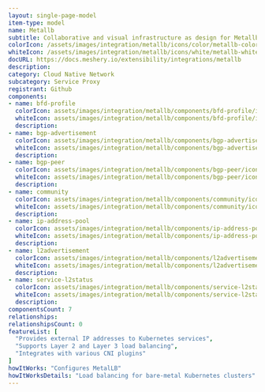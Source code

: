```yaml
---
layout: single-page-model
item-type: model
name: Metallb
subtitle: Collaborative and visual infrastructure as design for Metallb
colorIcon: /assets/images/integration/metallb/icons/color/metallb-color.svg
whiteIcon: /assets/images/integration/metallb/icons/white/metallb-white.svg
docURL: https://docs.meshery.io/extensibility/integrations/metallb
description: 
category: Cloud Native Network
subcategory: Service Proxy
registrant: Github
components: 
- name: bfd-profile
  colorIcon: assets/images/integration/metallb/components/bfd-profile/icons/color/bfd-profile-color.svg
  whiteIcon: assets/images/integration/metallb/components/bfd-profile/icons/white/bfd-profile-white.svg
  description: 
- name: bgp-advertisement
  colorIcon: assets/images/integration/metallb/components/bgp-advertisement/icons/color/bgp-advertisement-color.svg
  whiteIcon: assets/images/integration/metallb/components/bgp-advertisement/icons/white/bgp-advertisement-white.svg
  description: 
- name: bgp-peer
  colorIcon: assets/images/integration/metallb/components/bgp-peer/icons/color/bgp-peer-color.svg
  whiteIcon: assets/images/integration/metallb/components/bgp-peer/icons/white/bgp-peer-white.svg
  description: 
- name: community
  colorIcon: assets/images/integration/metallb/components/community/icons/color/community-color.svg
  whiteIcon: assets/images/integration/metallb/components/community/icons/white/community-white.svg
  description: 
- name: ip-address-pool
  colorIcon: assets/images/integration/metallb/components/ip-address-pool/icons/color/ip-address-pool-color.svg
  whiteIcon: assets/images/integration/metallb/components/ip-address-pool/icons/white/ip-address-pool-white.svg
  description: 
- name: l2advertisement
  colorIcon: assets/images/integration/metallb/components/l2advertisement/icons/color/l2advertisement-color.svg
  whiteIcon: assets/images/integration/metallb/components/l2advertisement/icons/white/l2advertisement-white.svg
  description: 
- name: service-l2status
  colorIcon: assets/images/integration/metallb/components/service-l2status/icons/color/service-l2status-color.svg
  whiteIcon: assets/images/integration/metallb/components/service-l2status/icons/white/service-l2status-white.svg
  description: 
componentsCount: 7
relationships: 
relationshipsCount: 0
featureList: [
  "Provides external IP addresses to Kubernetes services",
  "Supports Layer 2 and Layer 3 load balancing",
  "Integrates with various CNI plugins"
]
howItWorks: "Configures MetalLB"
howItWorksDetails: "Load balancing for bare-metal Kubernetes clusters"
---
```

